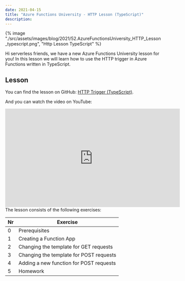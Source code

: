 ```yaml
---
date: 2021-04-15
title: "Azure Functions University - HTTP Lesson (TypeScript)"
description:
---
```


{% image "./src/assets/images/blog/2021/52.AzureFunctionsUniversity_HTTP_Lesson_typescript.png", "Http Lesson TypeScript" %}

Hi serverless friends, we have a new Azure Functions University lesson for you! In this lesson we will learn how to use the HTTP trigger in Azure Functions written in TypeScript.

## Lesson

You can find the lesson on GitHub: [HTTP Trigger (TypeScript)](https://github.com/marcduiker/azure-functions-university/blob/main/lessons/typescript/http/README.md).

And you can watch the video on YouTube:

<iframe width="560" height="315" src="https://www.youtube.com/embed/zYb5sVQgUN4" title="YouTube video player" frameborder="0" allow="accelerometer; autoplay; clipboard-write; encrypted-media; gyroscope; picture-in-picture" allowfullscreen></iframe>

<br>
The lesson consists of the following exercises:

|Nr|Exercise
|-|-
|0|Prerequisites
|1|Creating a Function App
|2|Changing the template for GET requests
|3|Changing the template for POST requests
|4|Adding a new function for POST requests
|5|Homework
